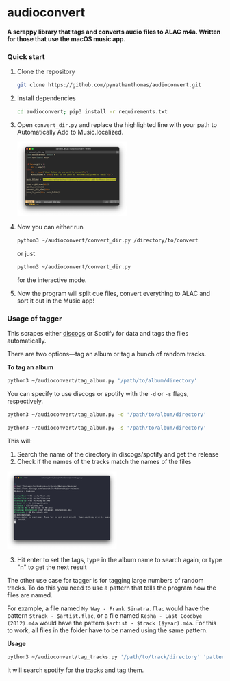 # audioconvert

**A scrappy library that tags and converts audio files to ALAC m4a. Written for those that use the macOS music app.**

### Quick start

1. Clone the repository

   ```bash
   git clone https://github.com/pynathanthomas/audioconvert.git
   ```

2. Install dependencies

   ```bash
   cd audioconvert; pip3 install -r requirements.txt
   ```

3. Open `convert_dir.py` and replace the highlighted line with your path to Automatically Add to Music.localized.

   <img src="demo/demo3.png" style="zoom:25%;" />

4. Now you can either run

   ```bash
   python3 ~/audioconvert/convert_dir.py /directory/to/convert
   ```

   or just

   ```bash
   python3 ~/audioconvert/convert_dir.py
   ```

   for the interactive mode.

5. Now the program will split cue files, convert everything to ALAC and sort it out in the Music app!



### Usage of tagger

This scrapes either [discogs](https://www.discogs.com/) or Spotify for data and tags the files automatically.

There are two options—tag an album or tag a bunch of random tracks.

**To tag an album**

```bash
python3 ~/audioconvert/tag_album.py '/path/to/album/directory'
```

You can specify to use discogs or spotify with the `-d` or `-s`  flags, respectively.

```bash
python3 ~/audioconvert/tag_album.py -d '/path/to/album/directory'
```

```bash
python3 ~/audioconvert/tag_album.py -s '/path/to/album/directory'
```

This will:

1. Search the name of the directory in discogs/spotify and get the release
2. Check if the names of the tracks match the names of the files

<img src="demo/demo1.png" style="zoom: 25%;" />

3. Hit enter to set the tags, type in the album name to search again, or type "n" to get the next result

The other use case for tagger is for tagging large numbers of random tracks. To do this you need to use a pattern that tells the program how the files are named.

For example, a file named `My Way - Frank Sinatra.flac` would have the pattern `$track - $artist.flac`, or a file named `Kesha - Last Goodbye (2012).m4a` would have the pattern `$artist - $track ($year).m4a`. For this to work, all files in the folder have to be named using the same pattern.

**Usage**

```bash
python3 ~/audioconvert/tag_tracks.py '/path/to/track/directory' 'pattern'
```

It will search spotify for the tracks and tag them.